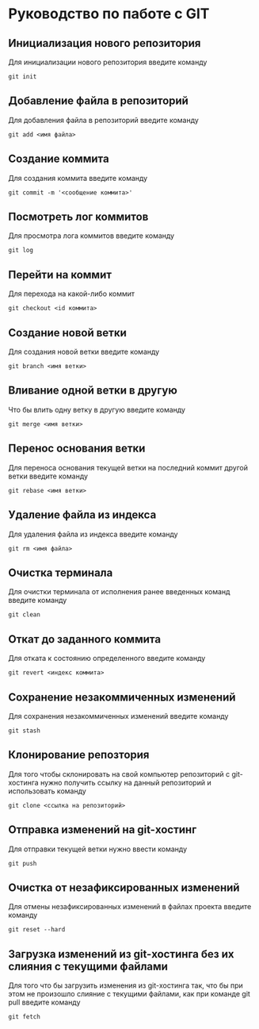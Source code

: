 # Руководство по паботе с GIT

## Инициализация нового репозитория

Для инициализации нового репозитория введите команду
```
git init
```
## Добавление файла в репозиторий

Для добавления файла в репозиторий введите команду
```
git add <имя файла>
```
## Создание коммита

Для создания коммита введите команду
```
git commit -m '<сообщение коммита>'
```
## Посмотреть лог коммитов

Для просмотра лога коммитов введите команду
```
git log
```
## Перейти на коммит

Для перехода на какой-либо коммит
```
git checkout <id коммита>
```
## Создание новой ветки

Для создания новой ветки введите команду
```
git branch <имя ветки>
```
## Вливание одной ветки в другую

Что бы влить одну ветку в другую введите команду
```
git merge <имя ветки>
```
## Перенос основания ветки

Для переноса основания текущей ветки на последний коммит другой ветки введите команду
```
git rebase <имя ветки>
```
## Удаление файла из индекса

Для удаления файла из индекса введите команду
```
git rm <имя файла>
```
## Очистка терминала

Для очистки терминала от исполнения ранее введенных команд введите команду
```
git clean
```
## Откат до заданного коммита

Для отката к состоянию определенного введите команду
```
git revert <индекс коммита>
```
## Сохранение незакоммиченных изменений

Для сохранения незакоммиченных изменений введите команду
```
git stash
```
## Клонирование репозтория

Для того чтобы склонировать на свой компьютер репозиторий с git-хостинга нужно получить ссылку на данный репозиторий и использовать команду
```
git clone <ссылка на репозиторий>
```
## Отправка изменений на git-хостинг

Для отправки текущей ветки нужно ввести команду
```
git push
```
## Очистка от незафиксированных изменений

Для отмены незафиксированных изменений в файлах проекта введите команду
```
git reset --hard
```
## Загрузка изменений из git-хостинга без их слияния с текущими файлами

Для того что бы загрузить изменения из git-хостинга так, что бы при этом не произошло слияние с текущими файлами, как при команде git pull введите команду
```
git fetch
```
